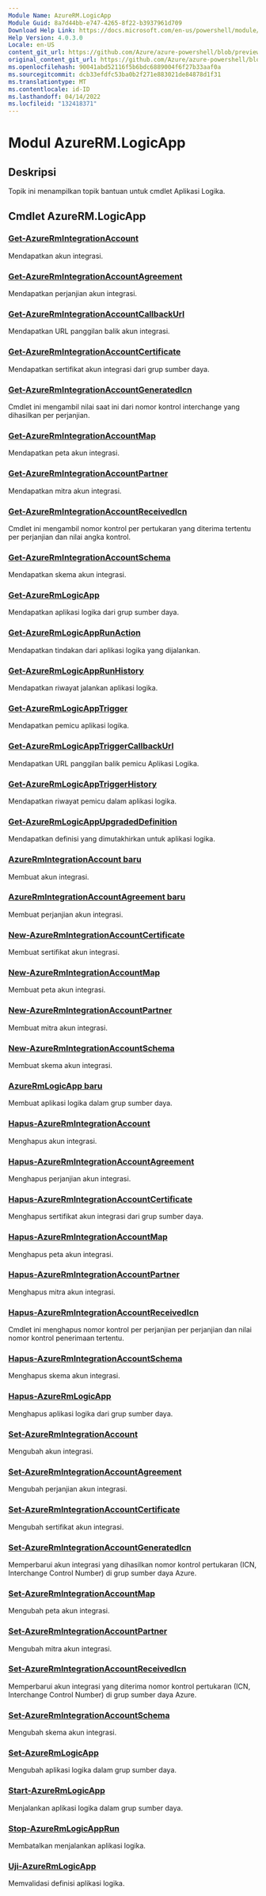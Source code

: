 ```yaml
---
Module Name: AzureRM.LogicApp
Module Guid: 8a7d44bb-e747-4265-8f22-b3937961d709
Download Help Link: https://docs.microsoft.com/en-us/powershell/module/azurerm.logicapp
Help Version: 4.0.3.0
Locale: en-US
content_git_url: https://github.com/Azure/azure-powershell/blob/preview/src/ResourceManager/LogicApp/Commands.LogicApp/help/AzureRM.LogicApp.md
original_content_git_url: https://github.com/Azure/azure-powershell/blob/preview/src/ResourceManager/LogicApp/Commands.LogicApp/help/AzureRM.LogicApp.md
ms.openlocfilehash: 90041abd52116f5b6bdc6889004f6f27b33aaf0a
ms.sourcegitcommit: dcb33efdfc53ba0b2f271e883021de84878d1f31
ms.translationtype: MT
ms.contentlocale: id-ID
ms.lasthandoff: 04/14/2022
ms.locfileid: "132418371"
---
```

# Modul AzureRM.LogicApp
## Deskripsi
Topik ini menampilkan topik bantuan untuk cmdlet Aplikasi Logika.

## Cmdlet AzureRM.LogicApp
### [Get-AzureRmIntegrationAccount](Get-AzureRmIntegrationAccount.md)
Mendapatkan akun integrasi.

### [Get-AzureRmIntegrationAccountAgreement](Get-AzureRmIntegrationAccountAgreement.md)
Mendapatkan perjanjian akun integrasi.

### [Get-AzureRmIntegrationAccountCallbackUrl](Get-AzureRmIntegrationAccountCallbackUrl.md)
Mendapatkan URL panggilan balik akun integrasi.

### [Get-AzureRmIntegrationAccountCertificate](Get-AzureRmIntegrationAccountCertificate.md)
Mendapatkan sertifikat akun integrasi dari grup sumber daya.

### [Get-AzureRmIntegrationAccountGeneratedIcn](Get-AzureRmIntegrationAccountGeneratedIcn.md)
Cmdlet ini mengambil nilai saat ini dari nomor kontrol interchange yang dihasilkan per perjanjian.

### [Get-AzureRmIntegrationAccountMap](Get-AzureRmIntegrationAccountMap.md)
Mendapatkan peta akun integrasi.

### [Get-AzureRmIntegrationAccountPartner](Get-AzureRmIntegrationAccountPartner.md)
Mendapatkan mitra akun integrasi.

### [Get-AzureRmIntegrationAccountReceivedIcn](Get-AzureRmIntegrationAccountReceivedIcn.md)
Cmdlet ini mengambil nomor kontrol per pertukaran yang diterima tertentu per perjanjian dan nilai angka kontrol.

### [Get-AzureRmIntegrationAccountSchema](Get-AzureRmIntegrationAccountSchema.md)
Mendapatkan skema akun integrasi.

### [Get-AzureRmLogicApp](Get-AzureRmLogicApp.md)
Mendapatkan aplikasi logika dari grup sumber daya.

### [Get-AzureRmLogicAppRunAction](Get-AzureRmLogicAppRunAction.md)
Mendapatkan tindakan dari aplikasi logika yang dijalankan.

### [Get-AzureRmLogicAppRunHistory](Get-AzureRmLogicAppRunHistory.md)
Mendapatkan riwayat jalankan aplikasi logika.

### [Get-AzureRmLogicAppTrigger](Get-AzureRmLogicAppTrigger.md)
Mendapatkan pemicu aplikasi logika.

### [Get-AzureRmLogicAppTriggerCallbackUrl](Get-AzureRmLogicAppTriggerCallbackUrl.md)
Mendapatkan URL panggilan balik pemicu Aplikasi Logika.

### [Get-AzureRmLogicAppTriggerHistory](Get-AzureRmLogicAppTriggerHistory.md)
Mendapatkan riwayat pemicu dalam aplikasi logika.

### [Get-AzureRmLogicAppUpgradedDefinition](Get-AzureRmLogicAppUpgradedDefinition.md)
Mendapatkan definisi yang dimutakhirkan untuk aplikasi logika.

### [AzureRmIntegrationAccount baru](New-AzureRmIntegrationAccount.md)
Membuat akun integrasi.

### [AzureRmIntegrationAccountAgreement baru](New-AzureRmIntegrationAccountAgreement.md)
Membuat perjanjian akun integrasi.

### [New-AzureRmIntegrationAccountCertificate](New-AzureRmIntegrationAccountCertificate.md)
Membuat sertifikat akun integrasi.

### [New-AzureRmIntegrationAccountMap](New-AzureRmIntegrationAccountMap.md)
Membuat peta akun integrasi.

### [New-AzureRmIntegrationAccountPartner](New-AzureRmIntegrationAccountPartner.md)
Membuat mitra akun integrasi.

### [New-AzureRmIntegrationAccountSchema](New-AzureRmIntegrationAccountSchema.md)
Membuat skema akun integrasi.

### [AzureRmLogicApp baru](New-AzureRmLogicApp.md)
Membuat aplikasi logika dalam grup sumber daya.

### [Hapus-AzureRmIntegrationAccount](Remove-AzureRmIntegrationAccount.md)
Menghapus akun integrasi.

### [Hapus-AzureRmIntegrationAccountAgreement](Remove-AzureRmIntegrationAccountAgreement.md)
Menghapus perjanjian akun integrasi.

### [Hapus-AzureRmIntegrationAccountCertificate](Remove-AzureRmIntegrationAccountCertificate.md)
Menghapus sertifikat akun integrasi dari grup sumber daya.

### [Hapus-AzureRmIntegrationAccountMap](Remove-AzureRmIntegrationAccountMap.md)
Menghapus peta akun integrasi.

### [Hapus-AzureRmIntegrationAccountPartner](Remove-AzureRmIntegrationAccountPartner.md)
Menghapus mitra akun integrasi.

### [Hapus-AzureRmIntegrationAccountReceivedIcn](Remove-AzureRmIntegrationAccountReceivedIcn.md)
Cmdlet ini menghapus nomor kontrol per perjanjian per perjanjian dan nilai nomor kontrol penerimaan tertentu.

### [Hapus-AzureRmIntegrationAccountSchema](Remove-AzureRmIntegrationAccountSchema.md)
Menghapus skema akun integrasi.

### [Hapus-AzureRmLogicApp](Remove-AzureRmLogicApp.md)
Menghapus aplikasi logika dari grup sumber daya.

### [Set-AzureRmIntegrationAccount](Set-AzureRmIntegrationAccount.md)
Mengubah akun integrasi.

### [Set-AzureRmIntegrationAccountAgreement](Set-AzureRmIntegrationAccountAgreement.md)
Mengubah perjanjian akun integrasi.

### [Set-AzureRmIntegrationAccountCertificate](Set-AzureRmIntegrationAccountCertificate.md)
Mengubah sertifikat akun integrasi.

### [Set-AzureRmIntegrationAccountGeneratedIcn](Set-AzureRmIntegrationAccountGeneratedIcn.md)
Memperbarui akun integrasi yang dihasilkan nomor kontrol pertukaran (ICN, Interchange Control Number) di grup sumber daya Azure.

### [Set-AzureRmIntegrationAccountMap](Set-AzureRmIntegrationAccountMap.md)
Mengubah peta akun integrasi.

### [Set-AzureRmIntegrationAccountPartner](Set-AzureRmIntegrationAccountPartner.md)
Mengubah mitra akun integrasi.

### [Set-AzureRmIntegrationAccountReceivedIcn](Set-AzureRmIntegrationAccountReceivedIcn.md)
Memperbarui akun integrasi yang diterima nomor kontrol pertukaran (ICN, Interchange Control Number) di grup sumber daya Azure.

### [Set-AzureRmIntegrationAccountSchema](Set-AzureRmIntegrationAccountSchema.md)
Mengubah skema akun integrasi.

### [Set-AzureRmLogicApp](Set-AzureRmLogicApp.md)
Mengubah aplikasi logika dalam grup sumber daya.

### [Start-AzureRmLogicApp](Start-AzureRmLogicApp.md)
Menjalankan aplikasi logika dalam grup sumber daya.

### [Stop-AzureRmLogicAppRun](Stop-AzureRmLogicAppRun.md)
Membatalkan menjalankan aplikasi logika.

### [Uji-AzureRmLogicApp](Test-AzureRmLogicApp.md)
Memvalidasi definisi aplikasi logika.

